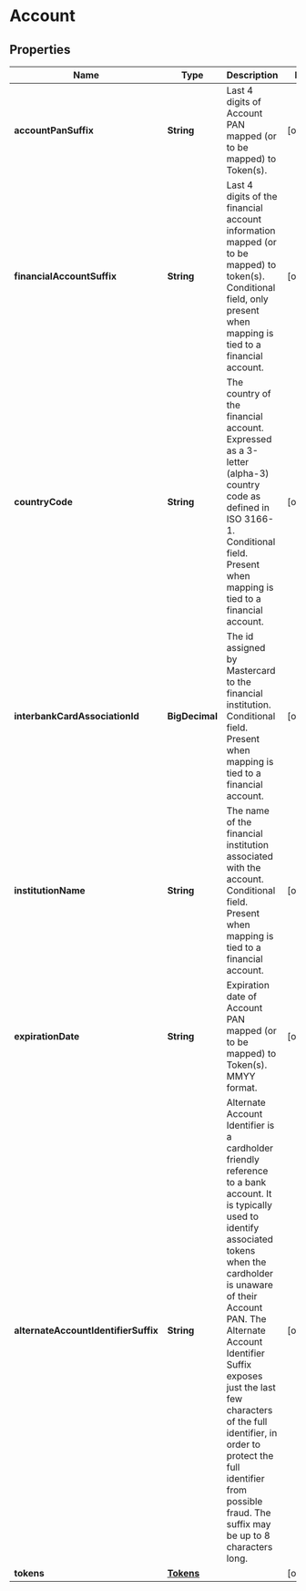 

# Account


## Properties

| Name | Type | Description | Notes |
|------------ | ------------- | ------------- | -------------|
|**accountPanSuffix** | **String** | Last 4 digits of Account PAN mapped (or to be mapped) to Token(s). |  [optional] |
|**financialAccountSuffix** | **String** | Last 4 digits of the financial account information mapped (or to be mapped) to token(s). Conditional field, only present when mapping is tied to a financial account. |  [optional] |
|**countryCode** | **String** | The country of the financial account. Expressed as a 3-letter (alpha-3) country code as defined in ISO 3166-1. Conditional field. Present when mapping is tied to a financial account.  |  [optional] |
|**interbankCardAssociationId** | **BigDecimal** | The id assigned by Mastercard to the financial institution. Conditional field. Present when mapping is tied to a financial account. |  [optional] |
|**institutionName** | **String** | The name of the financial institution associated with the account. Conditional field. Present when mapping is tied to a financial account. |  [optional] |
|**expirationDate** | **String** | Expiration date of Account PAN mapped (or to be mapped) to Token(s). MMYY format. |  [optional] |
|**alternateAccountIdentifierSuffix** | **String** | Alternate Account Identifier is a cardholder friendly reference to a bank account. It is typically used to identify associated tokens when the cardholder is unaware of their Account PAN. The Alternate Account Identifier Suffix exposes just the last few characters of the full identifier, in order to protect the full identifier from possible fraud. The suffix may be up to 8 characters long. |  [optional] |
|**tokens** | [**Tokens**](Tokens.md) |  |  [optional] |



